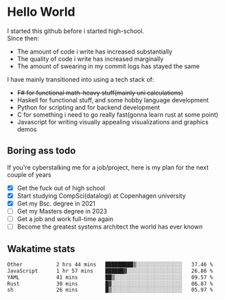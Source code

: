 # Hello World

I started this github before i started high-school.  
Since then:
- The amount of code i write has increased substantially
- The quality of code i write has increased marginally
- The amount of swearing in my commit logs has stayed the same

I have mainly transitioned into using a tech stack of:
- ~~F# for functional math-heavy stuff(mainly uni calculations)~~
- Haskell for functional stuff, and some hobby language development
- Python for scripting and for backend development
- C for something i need to go really fast(gonna learn rust at some point)
- Javascript for writing visually appealing visualizations and graphics demos

## Boring ass todo
If you're cyberstalking me for a job/project, here is my plan for the next couple of years
- [x] Get the fuck out of high school
- [x] Start studying CompSci(datalogi) at Copenhagen university
- [x] Get my Bsc. degree in 2021
- [ ] Get my Masters degree in 2023
- [ ] Get a job and work full-time again
- [ ] Become the greatest systems architect the world has ever known

## Wakatime stats
<!--START_SECTION:waka-->

```txt
Other           2 hrs 44 mins   █████████▒░░░░░░░░░░░░░░░   37.46 %
JavaScript      1 hr 57 mins    ██████▓░░░░░░░░░░░░░░░░░░   26.86 %
YAML            41 mins         ██▒░░░░░░░░░░░░░░░░░░░░░░   09.57 %
Rust            30 mins         █▓░░░░░░░░░░░░░░░░░░░░░░░   06.87 %
sh              26 mins         █▒░░░░░░░░░░░░░░░░░░░░░░░   05.97 %
```

<!--END_SECTION:waka-->
